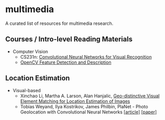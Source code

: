 # multimedia

A curated list of resources for multimedia research. 

## Courses / Intro-level Reading Materials
* Computer Vision
  * CS231n: [Convolutional Neural Networks for Visual Recognition](http://cs231n.github.io/)
  * [OpenCV Feature Detection and Description](http://docs.opencv.org/3.1.0/db/d27/tutorial_py_table_of_contents_feature2d.html)

## Location Estimation
* Visual-based
  * Xinchao Li, Martha A. Larson, Alan Hanjalic, [Geo-distinctive Visual Element Matching for Location Estimation of Images](http://arxiv.org/abs/1601.07884)
  * Tobias Weyand, Ilya Kostrikov, James Philbin, PlaNet - Photo Geolocation with Convolutional Neural Networks [[article]](https://www.technologyreview.com/s/600889/google-unveils-neural-network-with-superhuman-ability-to-determine-the-location-of-almost/) [[paper]](http://arxiv.org/abs/1602.05314)
